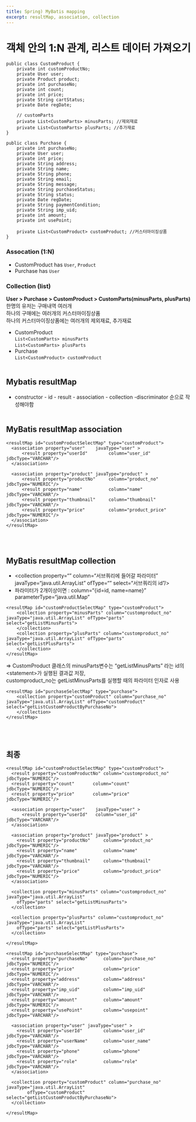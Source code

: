 ```yaml
---
title: Spring) MyBatis mapping
excerpt: resultMap, association, collection
---
```


# 객체 안의 1:N 관계, 리스트 데이터 가져오기
```
public class CustomProduct {
	private int customProductNo;
	private User user;
	private Product product;
	private int purchaseNo;
	private int count;
	private int price;
	private String cartStatus;
	private Date regDate;
	
	// customParts
	private List<CustomParts> minusParts; //제외재료 
	private List<CustomParts> plusParts; //추가재료 
}
```
```
public class Purchase {
	private int purchaseNo;
	private User user;
	private int price;
	private String address;
	private String name;
	private String phone;
	private String email;
	private String message;
	private String purchaseStatus;
	private String status;
	private Date regDate;
	private String paymentCondition;
	private String imp_uid;
	private int amount;
	private int usePoint;
	
	private List<CustomProduct> customProduct; //커스터마이징상품
}
```
### Assocation (1:N)
- CustomProduct has `User`, `Product`   
- Purchase has `User`  
### Collection (list)
**User  \>  Purchase  \>  CustomProduct  \>  CustomParts(minusParts, plusParts)**   
한명의 유저는 구매내역 여러개  
하나의 구매에는 여러개의 커스터마이징상품  
하나의 커스터마이징상품에는 여러개의 제외재료, 추가재료
- CustomProduct  
`List<CustomParts> minusParts`   
`List<CustomParts> plusParts`  
- Purchase  
`List<CustomProduct> customProduct` <br/><br/>

## Mybatis resultMap
- constructor - id - result - association - collection -discriminator 순으로 작성해야함 <br/><br/>

## MyBatis resultMap association
```
<resultMap id="customProductSelectMap" type="customProduct">
  <association property="user"    javaType="user" >
      <result property="userId"        column="user_id"          jdbcType="VARCHAR"/>
  </association>

  <association property="product" javaType="product" >
      <result property="productNo"     column="product_no"       jdbcType="NUMERIC"/>
      <result property="name"          column="name"             jdbcType="VARCHAR"/>
      <result property="thumbnail"     column="thumbnail"        jdbcType="VARCHAR"/>
      <result property="price"         column="product_price"    jdbcType="NUMERIC"/>
  </association>
</resultMap>
```
<br/><br/>


## MyBatis resultMap collection  
- \<collection property=“” column=“서브쿼리에 들어갈 파라미터” javaType=“java.util.ArrayList” ofType=“” select=“서브쿼리의 id”/\>
- 파라미터가 2개이상이면 : column=“{id=id, name=name}” parameterType=“java.util.Map”

```
<resultMap id="customProductSelectMap" type="customProduct">
    <collection property="minusParts" column="customproduct_no" javaType="java.util.ArrayList" ofType="parts" select="getListMinusParts">
    </collection>
    <collection property="plusParts" column="customproduct_no" javaType="java.util.ArrayList" ofType="parts" select="getListPlusParts">
    </collection>
</resultMap>
```
=> CustomProduct 클래스의 minusParts변수는 “getListMinusParts” 라는 id의 \<statement\>가 실행된 결과값 저장,  
customproduct_no는 getListMinusParts를 실행할 때의 파라미터 인자로 사용
```
<resultMap id="purchaseSelectMap" type="purchase">
    <collection property="customProduct" column="purchase_no" javaType="java.util.ArrayList" ofType="customProduct" select="getListCustomProductByPurchaseNo">
    </collection>
</resultMap>
```
<br/><br/>


## 최종 
```
<resultMap id="customProductSelectMap" type="customProduct">
  <result property="customProductNo" column="customproduct_no" 	jdbcType="NUMERIC"/>
  <result property="count" 	     column="count" 	        jdbcType="NUMERIC"/>
  <result property="price" 	     column="price" 	        jdbcType="NUMERIC"/>
  
  <association property="user"    javaType="user" >
      <result property="userId"   column="user_id" 		jdbcType="VARCHAR"/>
  </association>
  
  <association property="product" javaType="product" >
    <result property="productNo"     column="product_no"       jdbcType="NUMERIC"/>
    <result property="name"          column="name"             jdbcType="VARCHAR"/>
    <result property="thumbnail"     column="thumbnail"        jdbcType="VARCHAR"/>
    <result property="price"         column="product_price"    jdbcType="NUMERIC"/>
  </association>
  
  <collection property="minusParts" column="customproduct_no" javaType="java.util.ArrayList" 
    ofType="parts" select="getListMinusParts">
  </collection>	
  
  <collection property="plusParts" column="customproduct_no" javaType="java.util.ArrayList" 
    ofType="parts" select="getListPlusParts">
  </collection> 
  
</resultMap>
```

```
<resultMap id="purchaseSelectMap" type="purchase">
  <result property="purchaseNo"      column="purchase_no"    jdbcType="NUMERIC"/> 
  <result property="price"           column="price"          jdbcType="NUMERIC"/> 
  <result property="address"         column="address"        jdbcType="VARCHAR"/> 
  <result property="imp_uid"         column="imp_uid"        jdbcType="VARCHAR"/> 
  <result property="amount"          column="amount"         jdbcType="NUMERIC"/> 
  <result property="usePoint"        column="usepoint"       jdbcType="VARCHAR"/>
  
  <association property="user" javaType="user" >
    <result property="userId"        column="user_id"        jdbcType="VARCHAR"/>
    <result property="userName"      column="user_name"      jdbcType="VARCHAR"/>
    <result property="phone"         column="phone"          jdbcType="VARCHAR"/>
    <result property="role"          column="role"           jdbcType="VARCHAR"/>
  </association>
  
  <collection property="customProduct" column="purchase_no" javaType="java.util.ArrayList" 
        ofType="customProduct" select="getListCustomProductByPurchaseNo">
  </collection>
  
</resultMap>
```
<br/>
